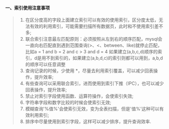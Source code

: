 #### 一、索引使用注意事项

> 1. 在区分度高的字段上面建立索引可以有效的使用索引，区分度太低，无法有效的利用索引，可能需要扫描所有数据页，此时和不使用索引差不多;
> 2. 联合索引注意最左匹配原则：必须按照从左到右的顺序匹配，mysql会一直向右匹配直到遇到范围查询(>、<、between、like)就停止匹配，比如a = 1 and b = 2 and c > 3 and d = 4  如果建立(a,b,c,d)顺序的索引，d是用不到索引的，如果建立(a,b,d,c)的索引则都可以用到，a,b,d的顺序可以任意调整
> 3. 查询记录的时候，少使用 *，尽量去利用索引覆盖，可以减少回表操作，提升效率;
> 4. 有些查询可以采用联合索引，进而使用到索引下推（IPC），也可以减少回表操作，提升效率;
> 5. 禁止对索引字段使用函数、运算符操作，会使索引失效;
> 6. 字符串字段和数字比较的时候会使索引无效;
> 7. 模糊查询'%值%'会使索引无效，变为全表扫描，但是'值%'这种可以有效利用索引;
> 8. 排序中尽量使用到索引字段，这样可以减少排序，提升查询效率.

